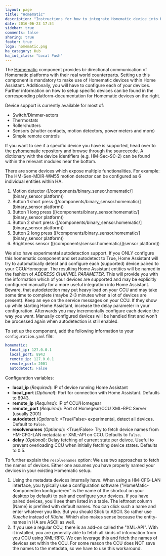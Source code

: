```yaml
---
layout: page
title: "Homematic"
description: "Instructions for how to integrate Homematic device into Home Assistant."
date: 2016-06-23 17:54
sidebar: true
comments: false
sharing: true
footer: true
logo: homematic.png
ha_category: Hub
ha_iot_class: "Local Push"
---
```



The [Homematic](http://www.homematic.com/) component provides bi-directional communication of Homematic platforms with their real world counterparts. Setting up this component is mandatory to make use of Homematic devices within Home Assistant.
Additionally, you will have to configure each of your devices. Further information on how to setup specific devices can be found in the corresponding platform-documentation for Homematic devices on the right.

Device support is currently available for most of:

- Switch/Dimmer-actors
- Thermostats
- Rollershutters
- Sensors (shutter contacts, motion detectors, power meters and more)
- Simple remote controls

If you want to see if a specific device you have is supported, head over to the [pyhomematic](https://github.com/danielperna84/pyhomematic/tree/master/pyhomematic/devicetypes) repository and browse through the sourcecode. A dictionary with the device identifiers (e.g. HM-Sec-SC-2) can be found within the relevant modules near the bottom.

There are some devices which expose multiple functionalities. For example: The HM-Sen-MDIR-WM55 motion detector can be configured as 6 individual entities within HA.

1. Motion detector ([/components/binary_sensor.homematic/](binary_sensor platform))
2. Button 1 short press ([/components/binary_sensor.homematic/](binary_sensor platform))
3. Button 1 long press ([/components/binary_sensor.homematic/](binary_sensor platform))
4. Button 2 short press ([/components/binary_sensor.homematic/](binary_sensor platform))
5. Button 2 long press ([/components/binary_sensor.homematic/](binary_sensor platform))
6. Brightness sensor ([/components/sensor.homematic/](sensor platform))

We also have experimental autodetection support. If you ONLY configure this homematic component and set autodetect to True, Home Assistant will try to automatically detect and configure each (supported) device paired to your CCU/Homegear. The resulting Home Assistant entities will be named in the fashion of _ADDRESS CHANNEL PARAMETER_. This will provide you with the information which of your devices are supported and may be explicitly configured manually for a more useful integration into Home Assistant. Beware, that autodetection may put heavy load on your CCU and may take some time to complete (maybe 2-3 minutes when a lot of devices are present). Keep an eye on the service messages on your CCU. If they show up while starting Home Assistant, increase the delay parameter in your configuration.
Afterwards you may incrementally configure each device the way you want. Manually configured devices will be handled first and won't be processed again when autodetection is still enabled.

To set up the component, add the following information to your `configuration.yaml` file:

```yaml
homematic:
  local_ip: 127.0.0.1
  local_port: 8943
  remote_ip: 127.0.0.1
  remote_port: 2001
  autodetect: False
```

Configuration variables:

- **local_ip** (*Required*): IP of device running Home Assistant
- **local_port** (*Optional*): Port for connection with Home Assistant. Defaults to 8943.
- **remote_ip** (*Required*): IP of CCU/Homegear
- **remote_port** (*Required*): Port of Homegear/CCU XML-RPC Server (usually 2001)
- **autodetect** (*Optional*): <True/False> experimental, detect all devices. Default to `False`.
- **resolvenames** (*Optional*): <True/False> Try to fetch device names from HM-CFG-LAN metadata or XML-API on CCU. Defaults to `False`.
- **delay** (*Optional*): <Float> Delay fetching of current state per deivce. Useful to prevent overloading CCU when initially fetching device states. Defaults to 0.5.

To further explain the `resolvenames` option:
We use two approaches to fetch the names of devices. Either one assumes you have properly named your devices in your existing Homematic setup.

1. Using the metadata devices internally have. When using a HM-CFG-LAN interface, you typically use a configuration software ("HomeMatic-Komponenten konfigurieren" is the name of the shortcut on your desktop by default) to pair and configure your devices. If you have paired devices, you'll see them listed in a table. The leftmost column (Name) is prefilled with default names. You can click such a name and enter whatever you like. But you should Stick to ASCII. So rather use _Kueche_ instead of _Küche_. Which also makes sense because the entity-names in HA are ASCII as well.
2. If you use a regular CCU, there is an add-on called the "XML-API". With it installed, you are generally able to fetch all kinds of information from you CCU using XML-RPC. We can leverage this and fetch the names of devices set within the CCU. For some reason the CCU does NOT save the names to the metadata, so we have to use this workaround.
